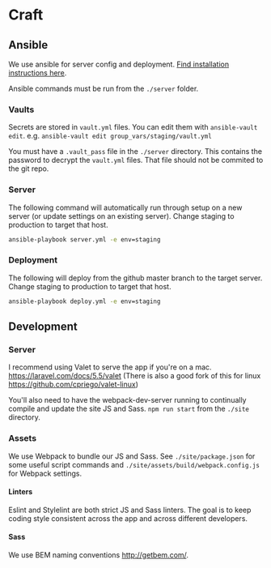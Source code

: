 # Craft

## Ansible

We use ansible for server config and deployment. [Find installation instructions here](http://docs.ansible.com/ansible/latest/intro_installation.html).

Ansible commands must be run from the `./server` folder.

### Vaults

Secrets are stored in `vault.yml` files. You can edit them with `ansible-vault edit`. e.g. `ansible-vault edit group_vars/staging/vault.yml`

You must have a `.vault_pass` file in the `./server` directory. This contains the password to decrypt the `vault.yml` files. That file should not be commited to the git repo.

### Server

The following command will automatically run through setup on a new server (or update settings on an existing server). Change staging to production to target that host.

```sh
ansible-playbook server.yml -e env=staging
```

### Deployment

The following will deploy from the github master branch to the target server. Change staging to production to target that host.

```sh
ansible-playbook deploy.yml -e env=staging
```

## Development

### Server

I recommend using Valet to serve the app if you're on a mac. https://laravel.com/docs/5.5/valet (There is also a good fork of this for linux https://github.com/cpriego/valet-linux)

You'll also need to have the webpack-dev-server running to continually compile and update the site JS and Sass. `npm run start` from the `./site` directory.

### Assets

We use Webpack to bundle our JS and Sass. See `./site/package.json` for some useful script commands and `./site/assets/build/webpack.config.js` for Webpack settings.

#### Linters

Eslint and Stylelint are both strict JS and Sass linters. The goal is to keep coding style consistent across the app and across different developers.

#### Sass

We use BEM naming conventions http://getbem.com/.

